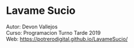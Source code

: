 # Lavame Sucio
Autor: Devon Vallejos<br>
Curso: Programacion Turno Tarde 2019<br>
Web: https://potrerodigital.github.io/LavameSucio/<br>
